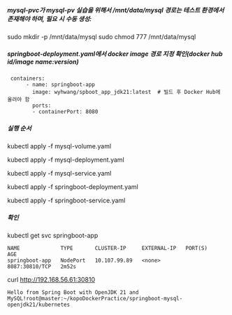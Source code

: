 ##### mysql-pvc가 mysql-pv 실습을 위해서 /mnt/data/mysql 경로는 테스트 환경에서 존재해야 하며, 필요 시 수동 생성:
sudo mkdir -p /mnt/data/mysql
sudo chmod 777 /mnt/data/mysql

##### springboot-deployment.yaml에서 docker image 경로 지정 확인(docker hub id/image name:version)
```
 containers:
      - name: springboot-app
        image: wyhwang/spboot_app_jdk21:latest  # 빌드 후 Docker Hub에 올려야 함
        ports:
        - containerPort: 8080
```

##### 실행 순서
kubectl apply -f mysql-volume.yaml

kubectl apply -f mysql-deployment.yaml

kubectl apply -f mysql-service.yaml

kubectl apply -f springboot-deployment.yaml

kubectl apply -f springboot-service.yaml

##### 확인
kubectl get svc springboot-app
```
NAME             TYPE       CLUSTER-IP     EXTERNAL-IP   PORT(S)          AGE
springboot-app   NodePort   10.107.99.89   <none>        8087:30810/TCP   2m52s
```

curl http://192.168.56.61:30810
```
Hello from Spring Boot with OpenJDK 21 and MySQL!root@master:~/kopoDockerPractice/springboot-mysql-openjdk21/kubernetes
```

